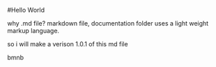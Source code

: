#Hello World

why .md file? markdown file, documentation folder uses a light weight markup language.

so i will make a verison 1.0.1 of this md file 

bmnb

